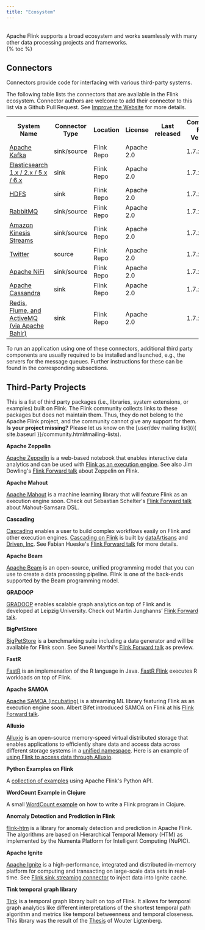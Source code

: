 ```yaml
---
title: "Ecosystem"
---
```

<br>
Apache Flink supports a broad ecosystem and works seamlessly with
many other data processing projects and frameworks.
<br>
{% toc %}

## Connectors

<p>Connectors provide code for interfacing with various third-party systems.</p>

<p>
  The following table lists the connectors that are available in the Flink ecosystem.
  Connector authors are welcome to add their connector to this list via a Github
  Pull Request. See <a href="{{site.docs-stable}}/improve-website.html"> Improve the Website</a>
  for more details.
</p>

<table class="table table-bordered">
  <tr>
    <th>System Name</th>
    <th>Connector Type</th>
    <th>Location</th>
    <th>License</th>
    <th>Last released</th>
    <th>Compatible Flink Versions</th>
    <th>Maintained By</th>
  </tr>
  <tr>
    <td><a href="{{site.docs-stable}}/dev/connectors/kafka.html" target="_blank">Apache Kafka</a></td>
    <td>sink/source</td>
    <td>Flink Repo</td>
    <td>Apache 2.0</td>
    <td></td>
    <td>1.7.x</td>
    <td>Apache Flink</td>
  </tr>
  <tr>
    <td><a href="{{site.docs-stable}}/dev/connectors/elasticsearch.html" target="_blank">Elasticsearch 1.x / 2.x / 5.x / 6.x</a></td>
    <td>sink</td>
    <td>Flink Repo</td>
    <td>Apache 2.0</td>
    <td></td>
    <td>1.7.x</td>
    <td>Apache Flink</td>
  </tr>
  <tr>
    <td><a href="{{site.docs-stable}}/dev/connectors/filesystem_sink.html" target="_blank">HDFS</a></td>
    <td>sink</td>
    <td>Flink Repo</td>
    <td>Apache 2.0</td>
    <td></td>
    <td>1.7.x</td>
    <td>Apache Flink</td>
  </tr>
  <tr>
    <td><a href="{{site.docs-stable}}/dev/connectors/rabbitmq.html" target="_blank">RabbitMQ</a></td>
    <td>sink/source</td>
    <td>Flink Repo</td>
    <td>Apache 2.0</td>
    <td></td>
    <td>1.7.x</td>
    <td>Apache Flink</td>
  </tr>
  <tr>
    <td><a href="{{site.docs-stable}}/dev/connectors/kinesis.html" target="_blank">Amazon Kinesis Streams</a></td>
    <td>sink/source</td>
    <td>Flink Repo</td>
    <td>Apache 2.0</td>
    <td></td>
    <td>1.7.x</td>
    <td>Apache Flink</td>
  </tr>
  <tr>
    <td><a href="{{site.docs-stable}}/dev/connectors/twitter.html" target="_blank">Twitter</a></td>
    <td>source</td>
    <td>Flink Repo</td>
    <td>Apache 2.0</td>
    <td></td>
    <td>1.7.x</td>
    <td>Apache Flink</td>
  </tr>
  <tr>
    <td><a href="{{site.docs-stable}}/dev/connectors/nifi.html" target="_blank">Apache NiFi</a></td>
    <td>sink/source</td>
    <td>Flink Repo</td>
    <td>Apache 2.0</td>
    <td></td>
    <td>1.7.x</td>
    <td>Apache Flink</td>
  </tr>
  <tr>
    <td><a href="{{site.docs-stable}}/dev/connectors/cassandra.html" target="_blank">Apache Cassandra</a></td>
    <td>sink</td>
    <td>Flink Repo</td>
    <td>Apache 2.0</td>
    <td></td>
    <td>1.7.x</td>
    <td>Apache Flink</td>
  </tr>
  <tr>
    <td><a href="https://github.com/apache/bahir-flink" target="_blank">Redis, Flume, and ActiveMQ (via Apache Bahir)</a></td>
    <td>sink</td>
    <td>Flink Repo</td>
    <td>Apache 2.0</td>
    <td></td>
    <td>1.7.x</td>
    <td>Apache Flink</td>
  </tr>
</table>

To run an application using one of these connectors, additional third party
components are usually required to be installed and launched, e.g., the servers
for the message queues. Further instructions for these can be found in the
corresponding subsections.


## Third-Party Projects

This is a list of third party packages (i.e., libraries, system extensions, or examples) built on Flink.
The Flink community collects links to these packages but does not maintain them.
Thus, they do not belong to the Apache Flink project, and the community cannot give any support for them.
**Is your project missing?**
Please let us know on the [user/dev mailing list]({{ site.baseurl }}/community.html#mailing-lists).

**Apache Zeppelin**

[Apache Zeppelin](https://zeppelin.apache.org/) is a web-based notebook that enables interactive data analytics and can be used with
[Flink as an execution engine](https://zeppelin.apache.org/docs/latest/interpreter/flink.html).
See also Jim Dowling's [Flink Forward talk](http://www.slideshare.net/FlinkForward/jim-dowling-interactive-flink-analytics-with-hopsworks-and-zeppelin) about Zeppelin on Flink.

**Apache Mahout**

[Apache Mahout](https://mahout.apache.org/) is a machine learning library that will feature Flink as an execution engine soon.
Check out Sebastian Schelter's [Flink Forward talk](http://www.slideshare.net/FlinkForward/sebastian-schelter-distributed-machine-learing-with-the-samsara-dsl) about Mahout-Samsara DSL.

**Cascading**

[Cascading](http://www.cascading.org/cascading-flink/) enables a user to build complex workflows easily on Flink and other execution engines.
[Cascading on Flink](https://github.com/dataArtisans/cascading-flink) is built by [dataArtisans](http://data-artisans.com/) and [Driven, Inc](http://www.driven.io/).
See Fabian Hueske's [Flink Forward talk](http://www.slideshare.net/FlinkForward/fabian-hueske-training-cascading-on-flink) for more details.

**Apache Beam**

[Apache Beam](https://beam.apache.org/) is an open-source, unified programming model that you can use to create a data processing pipeline. Flink is one of the back-ends supported by the Beam programming model.

**GRADOOP**

[GRADOOP](http://dbs.uni-leipzig.de/en/research/projects/gradoop) enables scalable graph analytics on top of Flink and is developed at Leipzig University. Check out Martin Junghanns’ [Flink Forward talk](http://www.slideshare.net/FlinkForward/martin-junghans-gradoop-scalable-graph-analytics-with-apache-flink).

**BigPetStore**

[BigPetStore](https://github.com/apache/bigtop/tree/master/bigtop-bigpetstore) is a benchmarking suite including a data generator and will be available for Flink soon.
See Suneel Marthi's [Flink Forward talk](http://www.slideshare.net/FlinkForward/suneel-marthi-bigpetstore-flink-a-comprehensive-blueprint-for-apache-flink?ref=http://flink-forward.org/?session=tbd-3) as preview.

**FastR**

[FastR](https://github.com/oracle/fastr) is an implemenation of the R language in Java. [FastR Flink](https://bitbucket.org/allr/fastr-flink/src/3535a9b7c7f208508d6afbcdaf1de7d04fa2bf79/README_FASTR_FLINK.md?at=default&fileviewer=file-view-default) executes R workloads on top of Flink.

**Apache SAMOA**

[Apache SAMOA (incubating)](https://samoa.incubator.apache.org/) is a streaming ML library featuring Flink as an execution engine soon. Albert Bifet introduced SAMOA on Flink at his [Flink Forward talk](http://www.slideshare.net/FlinkForward/albert-bifet-apache-samoa-mining-big-data-streams-with-apache-flink?ref=http://flink-forward.org/?session=apache-samoa-mining-big-data-streams-with-apache-flink).

**Alluxio**

[Alluxio](http://www.alluxio.org/) is an open-source memory-speed virtual distributed storage that enables applications to efficiently share data and access data across different storage systems in a [unified namespace](http://www.alluxio.org/docs/master/en/Unified-and-Transparent-Namespace.html). Here is an example of [using Flink to access data through Alluxio](http://www.alluxio.org/docs/master/en/Running-Flink-on-Alluxio.html).

**Python Examples on Flink**

A [collection of examples](https://github.com/wdm0006/flink-python-examples) using Apache Flink's Python API.

**WordCount Example in Clojure**

A small [WordCount example](https://github.com/mjsax/flink-external/tree/master/flink-clojure) on how to write a Flink program in Clojure.

**Anomaly Detection and Prediction in Flink**

[flink-htm](https://github.com/nupic-community/flink-htm) is a library for anomaly detection and prediction in Apache Flink. The algorithms are based on Hierarchical Temporal Memory (HTM) as implemented by the Numenta Platform for Intelligent Computing (NuPIC).

**Apache Ignite**

[Apache Ignite](https://ignite.apache.org) is a high-performance, integrated and distributed in-memory platform for computing and transacting on large-scale data sets in real-time. See [Flink sink streaming connector](https://github.com/apache/ignite/tree/master/modules/flink) to inject data into Ignite cache.

**Tink temporal graph library**

[Tink](https://github.com/otherwise777/Temporal_Graph_library) is a temporal graph library built on top of Flink. It allows for temporal graph analytics like different interpretations of the shortest temporal path algorithm and metrics like temporal betweenness and temporal closeness. This library was the result of the [Thesis](http://www.win.tue.nl/~gfletche/ligtenberg2017.pdf) of Wouter Ligtenberg.
